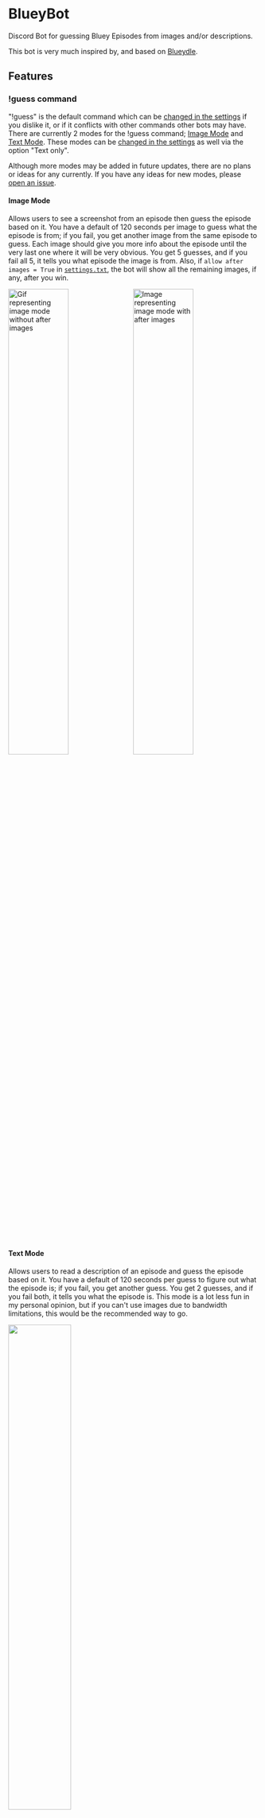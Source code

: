 # BlueyBot
Discord Bot for guessing Bluey Episodes from images and/or descriptions.

This bot is very much inspired by, and based on [Blueydle](https://blueydle.fun/).

## Features
### !guess command
"!guess" is the default command which can be [changed in the settings](https://github.com/AwesomeParley/BlueyBot#settings) if you dislike it, or if it conflicts with other commands other bots may have. There are currently 2 modes for the !guess command; [Image Mode](https://github.com/AwesomeParley/BlueyBot#image-mode) and [Text Mode](https://github.com/AwesomeParley/BlueyBot#text-mode). These modes can be [changed in the settings](https://github.com/AwesomeParley/BlueyBot#settings) as well via the option "Text only". 

Although more modes may be added in future updates, there are no plans or ideas for any currently. If you have any ideas for new modes, please [open an issue](https://github.com/AwesomeParley/BlueyBot/issues).
#### Image Mode
Allows users to see a screenshot from an episode then guess the episode based on it. 
You have a default of 120 seconds per image to guess what the episode is from; if you fail, you get another image from the same episode to guess. 
Each image should give you more info about the episode until the very last one where it will be very obvious.
You get 5 guesses, and if you fail all 5, it tells you what episode the image is from.
Also, if ```allow after images = True``` in [```settings.txt```](https://github.com/AwesomeParley/BlueyBot/blob/main/settings.txt), the bot will show all the remaining images, if any, after you win. 

<p float="center">
  <img alt="Gif representing image mode without after images" src="https://github.com/AwesomeParley/BlueyBot/assets/90052285/9b31f0b2-651e-486b-ada0-492e819a372b" width=49% height=49%>
  <img alt="Image representing image mode with after images" src="https://github.com/AwesomeParley/BlueyBot/assets/90052285/389e4595-39f0-4b9d-93e4-c5770f1677d4" width=49% height=49%>
</p>

#### Text Mode 
Allows users to read a description of an episode and guess the episode based on it. 
You have a default of 120 seconds per guess to figure out what the episode is; if you fail, you get another guess.
You get 2 guesses, and if you fail both, it tells you what the episode is. 
This mode is a lot less fun in my personal opinion, but if you can't use images due to bandwidth limitations, this would be the recommended way to go.

<img src="https://github.com/AwesomeParley/BlueyBot/assets/90052285/6153986d-84a3-4340-be47-863c8acf5657" width=50% height=50%>

### Settings
Allows the owner to set settings for the bot. Setting include:
- Time per guess (default is 120 seconds)
- Guess command (default is "!guess")
- Reactions (default is True)
- All text and images as spoilers (default is False)
- Allow After Images (default is True)
- Force Text Only mode (default is False)
- Allow image download from [Blueydle](https://blueydle.fun/) (default is False)

All of these can be found in [```settings.txt```](https://github.com/AwesomeParley/BlueyBot/blob/main/settings.txt)

### Extra features
Here are some extra features that are too small to list or don't really matter to most users
- Due to the bot not using slash commands, it's possible to guess episodes via DMs.
- If you are so inclined to, you can absolutely change the images, descriptions, and answers to whatever you want using the images folder, [```episodes.txt```](https://github.com/AwesomeParley/BlueyBot/blob/main/episodes.txt), [```episodes_in_order.txt```](https://github.com/AwesomeParley/BlueyBot/blob/main/episodes_in_order.txt), and [```episode_descriptions.txt```](https://github.com/AwesomeParley/BlueyBot/blob/main/episode_descriptions.txt).

## Current Limitations
Some limitations that I can fix, but as of now are not important:
- You can get the same episode multiple times in a row due to the nature of randomness
- No slash commands
- No leaderboard capabilities
- Only 87 different image episodes (all are from on [Blueydle](https://blueydle.fun/).)
- Can't currently do any server specific stuff
These limitations are only in the current version, and are not a representation of what is not possible.

## Future Features
Here's some planned features:
- Server settings that can be edited by admins/owners of each server through commands [working on]
- Daily mode (Server-wide guessing at a specified time set by admins) [working on]
- Slash commands [confused by, but working on]
- Image Mode updates from [Blueydle](https://blueydle.fun/) [working on]
- Servers and Users can choose between [Image](https://github.com/AwesomeParley/BlueyBot#image-mode) and [Text Only](https://github.com/AwesomeParley/BlueyBot#text-mode) modes [working on]
- Settings explanations inside [```settings.txt```](https://github.com/AwesomeParley/BlueyBot/blob/main/settings.txt) [working on]
- Much more (TBD)
